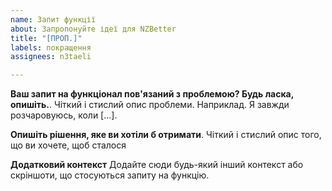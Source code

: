```yaml
---
name: Запит функції
about: Запропонуйте ідеї для NZBetter
title: "[ПРОП.]"
labels: покращення
assignees: n3taeli

---
```


**Ваш запит на функціонал пов'язаний з проблемою? Будь ласка, опишіть.**.
Чіткий і стислий опис проблеми. Наприклад. Я завжди розчаровуюсь, коли [...].

**Опишіть рішення, яке ви хотіли б отримати**.
Чіткий і стислий опис того, що ви хочете, щоб сталося

**Додатковий контекст**
Додайте сюди будь-який інший контекст або скріншоти, що стосуються запиту на функцію.
